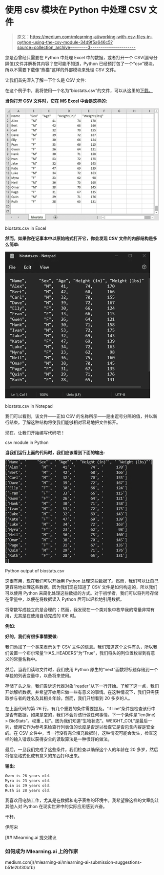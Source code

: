 # 使用 csv 模块在 Python 中处理 CSV 文件

> 原文：<https://medium.com/mlearning-ai/working-with-csv-files-in-python-using-the-csv-module-34d9f5a646c5?source=collection_archive---------3----------------------->

您是否曾经只需要在 Python 中处理 Excel 中的数据，或者打开一个 CSV(逗号分隔值)文件并解析其内容？您可能不知道，Python 已经预打包了一个“csv”模块。所以不需要下载像“熊猫”这样的外部模块来处理 CSV 文件。

让我们首先深入了解一下什么是 CSV 文件:

在这个例子中，我将使用一个名为“biostats.csv”的文件，可以从这里的[下载。](https://github.com/jasonriek/CSV/blob/main/biostats.csv)

**当你打开 CSV 文件时，它在 MS Excel 中会是这样的:**

![](img/19ba3f295959ae3eba3cecccae154e95.png)

biostats.csv in Excel

**然而，如果你在记事本中以原始格式打开它，你会发现 CSV 文件的内部结构是多么简单:**

![](img/386170a554e39eb276c5e311ed257a49.png)

biostats.csv in Notepad

我们可以看到，该文件——正如 CSV 的名称所示——是由逗号分隔的值，并以新行结束。了解这种结构将使我们能够相对容易地把文件拆开。

现在，让我们开始编写代码吧！

csv module in Python

**当我们运行上面的代码时，我们应该看到下面的输出:**

![](img/e1d3da0d50413ed3d0e971443614ac54.png)

Python output of biostats.csv

这很有用，现在我们可以开始用 Python 处理这些数据了。然而，我们可以让自己更容易地处理这些数据。因为我们现在知道了 CSV 文件是如何构造的，所以我们可以使用 Python 来简化处理这些数据的方式。对于初学者，我们可以将列号存储在常量中，以便在将数据读入 Python 后可以轻松地引用数据。

将常数写成独立的是合理的；然而，我发现在一个类对象中枚举我的常量非常有用，尤其是在使用自动完成的 IDE 时。

**例如:**

**好的，我们有很多事情要做:**

我们添加了一个类来表示关于 CSV 文件的信息。我们知道这个文件有头，所以我们设置一个布尔常量“HAS_HEADERS”为“True”，我们将头的列位置枚举到有意义的常量名称中。

然后，当我们读取文件时，我们使用 Python 原生的“next”函数将标题存储到一个单独的列表变量中，以备将来使用。

存储了头之后，我们告诉迭代器对象“reader”从下一行开始。了解了这一点，我们开始解析数据，并希望开始用它做一些有意义的事情。在这种情况下，我们只需获取参与者的姓名及其相关年龄。然而，我们只想看到 20 多岁的人。

在上面代码的第 26 行，有几个重要的条件需要提及。“if line”条件是检查该行中是否有数据，如果是空的，我们不会对该行做任何事情。下一个条件是“len(line) > BioStats”。权重 _ 栏”。因为我们知道“生物状态”。WEIGHT_COL”是最后一列，使用它作为参考来检查行列表值的长度是否足以检查它是否包含内容是安全的。在 CSV 文件中，当一行没有完全填充数据时，这种情况可能会发生，检查这样的输入错误以获得安全的读取算法是一种很好的做法。

最后，一旦我们完成了这些条件，我们检查以确保这个人的年龄在 20 多岁，然后将信息格式化成有意义的东西打印出来。

**输出:**

```
Gwen is 26 years old.
Myra is 23 years old.
Quin is 29 years old.
Ruth is 28 years old.
```

我喜欢用电脑工作，尤其是在数据和电子表格的环境中。我希望像这样的文章能让其他人对 Python 在现实世界中的实际应用感到兴奋。

干杯，

伊阿宋

[](/mlearning-ai/mlearning-ai-submission-suggestions-b51e2b130bfb) [## Mlearning.ai 提交建议

### 如何成为 Mlearning.ai 上的作家

medium.com](/mlearning-ai/mlearning-ai-submission-suggestions-b51e2b130bfb)